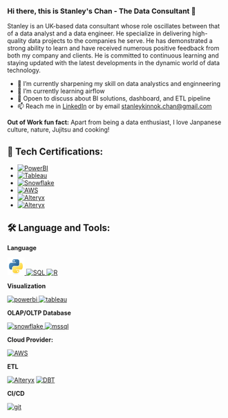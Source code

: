 ### Hi there, this is Stanley's Chan - The Data Consultant 👋 

Stanley is an UK-based data consultant whose role oscillates between that of a data analyst and a data engineer. He specialize in delivering high-quality data projects to the companies he serve. He has demonstrated a strong ability to learn and have received numerous positive feedback from both my company and clients. He is committed to continuous learning and staying updated with the latest developments in the dynamic world of data technology. 

- 🔭 I’m currently sharpening my skill on data analystics and enginneering
- 🌱 I’m currently learning airflow
- 💬 Opoen to discuss about BI solutions, dashboard, and ETL pipeline
- 📫 Reach me in [LinkedIn](https://www.linkedin.com/in/staneykinnok-chan/) or by email stanleykinnok.chan@gmail.com


**Out of Work fun fact:** Apart from being a data enthusiast, I love Janpanese culture, nature, Jujitsu and cooking!

## 🏅 Tech Certifications:
- [![PowerBI](https://img.shields.io/badge/Power_BI-Power_BI_Data_Analyst_Associate-FEB800)](https://www.credly.com/badges/271b6df2-3979-436d-b97e-3303f83e0a89/linked_in_profile)
- [![Tableau](https://img.shields.io/badge/Tableau-Tableau_Certified_Data_Analyst-e3455d)](https://www.credly.com/badges/bf64e896-cbf5-40d9-93d9-03d76d29e77d/linked_in_profile)
- [![Snowflake](https://img.shields.io/badge/Snowflake-SnowPro_Core_Certification-649dd6)](https://www.credly.com/badges/d9bf93ec-b28c-4cd8-b4b1-23a15cd7b00a)
- [![AWS](https://img.shields.io/badge/AWS-AWS_Certified_Solutions_Architect_–_Associate_Certification-ff913d)](https://www.credly.com/badges/eda511b6-21d5-4fbb-8296-46e24fde3f80/public_url)
- [![Alteryx](https://img.shields.io/badge/Alteryx-Alteryx_Designer_Expert_Certified-blue)](https://www.credly.com/badges/07f2b25d-3761-4b56-a5a3-703c807dcc11/public_url)
- [![Alteryx](https://img.shields.io/badge/Alteryx-Alteryx_Server_Administration-blue)](https://www.credly.com/badges/07f2b25d-3761-4b56-a5a3-703c807dcc11/public_url)

## 🛠️ Language and Tools:
**Language**

<a href="https://www.python.org" target="_blank" rel="noreferrer"> <img src="https://raw.githubusercontent.com/devicons/devicon/master/icons/python/python-original.svg" alt="python" width="40" height="40"/> </a>
<a href="https://www.w3schools.com/sql/" target="_blank" rel="noreferrer"> <img src="https://encrypted-tbn0.gstatic.com/images?q=tbn:ANd9GcQviJKGbz-VEIvrZlwSpJaIAJC3w35lFP4TzIdVG_eMTQ&s" alt="SQL" width="40" height="40"/> </a>
<a href="https://www.r-project.org" target="_blank" rel="noreferrer"> <img src="https://upload.wikimedia.org/wikipedia/commons/thumb/1/1b/R_logo.svg/1200px-R_logo.svg.png" alt="R" width="40" height="40"/> </a>

**Visualization**

<a href="https://www.microsoft.com/en-us/power-platform/products/power-bi" target="_blank" rel="noreferrer"> <img src="https://upload.vectorlogo.zone/logos/microsoft_powerbi/images/985205ac-fb3d-4c80-97f4-7bc0fec8c67d.svg" alt="powerbi" width="40" height="40"/> </a> 
<a href="https://www.tableau.com" target="_blank" rel="noreferrer"> <img src="https://github.com/gilbarbara/logos/blob/main/logos/tableau-icon.svg" alt="tableau" width="40" height="40"/> </a>

**OLAP/OLTP Database**

<a href="https://www.snowflake.com/" target="_blank" rel="noreferrer"> <img src="https://www.vectorlogo.zone/logos/snowflake/snowflake-icon.svg" alt="snowflake" width="40" height="40"/> </a>
<a href="https://www.microsoft.com/en-us/sql-server" target="_blank" rel="noreferrer"> <img src="https://www.svgrepo.com/show/303229/microsoft-sql-server-logo.svg" alt="mssql" width="40" height="40"/> </a>


**Cloud Provider:**

<a href="https://aws.amazon.com/" target="_blank" rel="noreferrer"> <img src="https://upload.wikimedia.org/wikipedia/commons/9/93/Amazon_Web_Services_Logo.svg" alt="AWS" width="40" height="40"/> </a>

**ETL**

<a href="https://www.alteryx.com/" target="_blank" rel="noreferrer"> <img src="https://community.alteryx.com/t5/image/serverpage/image-id/259688iF6C1C4BD0BC11851?v=v2" alt="Alteryx" width="40" height="40"/></a>
<a href="https://www.getdbt.com/" target="_blank" rel="noreferrer"> <img src="https://seeklogo.com/images/D/dbt-logo-500AB0BAA7-seeklogo.com.png" alt="DBT" width="40" height="40"/> </a> 

**CI/CD**

<a href="https://git-scm.com/" target="_blank" rel="noreferrer"> <img src="https://www.vectorlogo.zone/logos/git-scm/git-scm-icon.svg" alt="git" width="40" height="40"/> </a>


